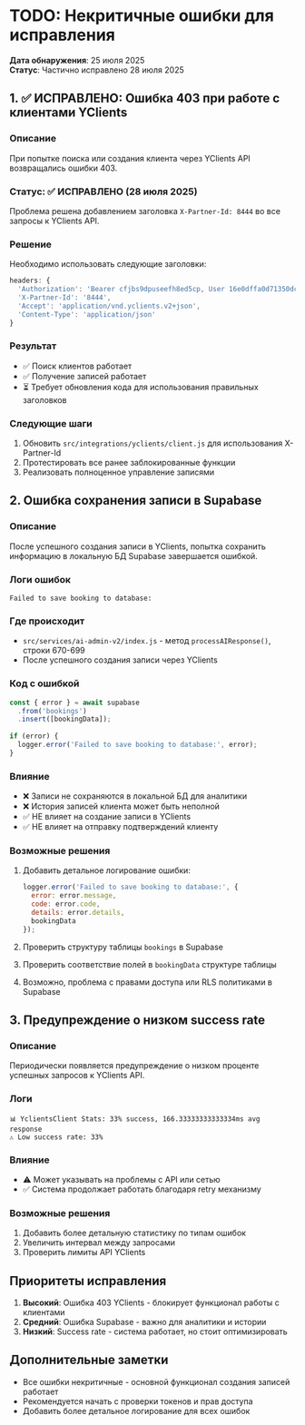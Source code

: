 # TODO: Некритичные ошибки для исправления

**Дата обнаружения**: 25 июля 2025  
**Статус**: Частично исправлено 28 июля 2025

## 1. ✅ ИСПРАВЛЕНО: Ошибка 403 при работе с клиентами YClients

### Описание
При попытке поиска или создания клиента через YClients API возвращались ошибки 403.

### Статус: ✅ ИСПРАВЛЕНО (28 июля 2025)
Проблема решена добавлением заголовка `X-Partner-Id: 8444` во все запросы к YClients API.

### Решение
Необходимо использовать следующие заголовки:
```javascript
headers: {
  'Authorization': 'Bearer cfjbs9dpuseefh8ed5cp, User 16e0dffa0d71350dcb83381e03e7af29',
  'X-Partner-Id': '8444',
  'Accept': 'application/vnd.yclients.v2+json',
  'Content-Type': 'application/json'
}
```

### Результат
- ✅ Поиск клиентов работает
- ✅ Получение записей работает
- ⏳ Требует обновления кода для использования правильных заголовков

### Следующие шаги
1. Обновить `src/integrations/yclients/client.js` для использования X-Partner-Id
2. Протестировать все ранее заблокированные функции
3. Реализовать полноценное управление записями

## 2. Ошибка сохранения записи в Supabase

### Описание
После успешного создания записи в YClients, попытка сохранить информацию в локальную БД Supabase завершается ошибкой.

### Логи ошибок
```
Failed to save booking to database:
```

### Где происходит
- `src/services/ai-admin-v2/index.js` - метод `processAIResponse()`, строки 670-699
- После успешного создания записи через YClients

### Код с ошибкой
```javascript
const { error } = await supabase
  .from('bookings')
  .insert([bookingData]);
  
if (error) {
  logger.error('Failed to save booking to database:', error);
}
```

### Влияние
- ❌ Записи не сохраняются в локальной БД для аналитики
- ❌ История записей клиента может быть неполной
- ✅ НЕ влияет на создание записи в YClients
- ✅ НЕ влияет на отправку подтверждений клиенту

### Возможные решения
1. Добавить детальное логирование ошибки:
   ```javascript
   logger.error('Failed to save booking to database:', {
     error: error.message,
     code: error.code,
     details: error.details,
     bookingData
   });
   ```

2. Проверить структуру таблицы `bookings` в Supabase

3. Проверить соответствие полей в `bookingData` структуре таблицы

4. Возможно, проблема с правами доступа или RLS политиками в Supabase

## 3. Предупреждение о низком success rate

### Описание
Периодически появляется предупреждение о низком проценте успешных запросов к YClients API.

### Логи
```
📊 YclientsClient Stats: 33% success, 166.33333333333334ms avg response
⚠️ Low success rate: 33%
```

### Влияние
- ⚠️ Может указывать на проблемы с API или сетью
- ✅ Система продолжает работать благодаря retry механизму

### Возможные решения
1. Добавить более детальную статистику по типам ошибок
2. Увеличить интервал между запросами
3. Проверить лимиты API YClients

## Приоритеты исправления

1. **Высокий**: Ошибка 403 YClients - блокирует функционал работы с клиентами
2. **Средний**: Ошибка Supabase - важно для аналитики и истории
3. **Низкий**: Success rate - система работает, но стоит оптимизировать

## Дополнительные заметки

- Все ошибки некритичные - основной функционал создания записей работает
- Рекомендуется начать с проверки токенов и прав доступа
- Добавить более детальное логирование для всех ошибок